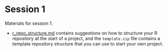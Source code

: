 # Session 1

Materials for session 1.

- [r_repo_structure.md](./r_repo_structure.md) contains suggestions on how to structure your R repository at the start of a project, and the `template.zip` file contains a template repository structure that you can use to start your own project.
